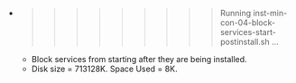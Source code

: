 * >>>>>>>>> Running inst-min-con-04-block-services-start-postinstall.sh ...
  * Block services from starting after they are being installed.
  * Disk size = 713128K. Space Used = 8K.
